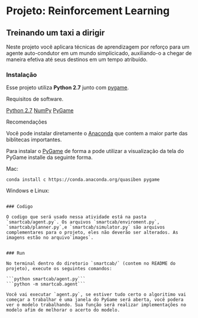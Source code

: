 # Projeto: Reinforcement Learning
## Treinando um taxi a dirigir

Neste projeto você aplicara técnicas de aprendizagem por reforço para um agente auto-condutor em um mundo simplicicado, auxiliando-o a chegar de maneira efetiva até seus destinos em um tempo atribuído.

### Instalação

Esse projeto utiliza **Python 2.7** junto com [pygame](https://www.pygame.org/wiki/GettingStarted).

Requisitos de software.

[Python 2.7]()
[NumPy]()
[PyGame]()

Recomendações

Você pode instalar diretamente o [Anaconda]() que contem a maior parte das biblitecas importantes.

Para instalar o [PyGame]() de forma a pode utilizar a visualização da tela do PyGame installe da seguinte forma.

Mac: 

```conda install ­c https://conda.anaconda.org/quasiben pygame```

Windows e Linux:

```conda install -c https://conda.anaconda.org/tlatorre pygame

### Codigo

O codigo que será usado nessa atividade está na pasta `smartcab/agent.py`. Os arquivos `smartcab/enviroment.py`, `smartcab/planner.py`,e `smartcab/simulator.py` são arquivos complementares para o projeto, eles não deverão ser alterados. As imagens estão no arquivo`images`. 


### Run

No terminal dentro do diretorio `smartcab/` (contem no README do projeto), execute os seguintes comandos:

```python smartcab/agent.py```  
```python -m smartcab.agent```

Você vai executar `agent.py`, se estiver tudo certo o algoritimo vai começar a trabalhar é uma janela do PyGame será aberta, você podera ver o modelo trabalhando. Sua função será realizar implementações no modelo afim de melhorar o acerto do modelo.
